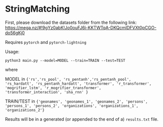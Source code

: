# StringMatching

First, please download the datasets folder from the following link: https://mega.nz/#!9gYz0abK!Jo0ouFJ6i-KKTWTqA-DKQcmlDFVXt0pCGO-do56gKj0

Requires ```pytorch``` and ```pytorch-lightning```

Usage:

```python3 main.py --model=MODEL --train=TRAIN --test=TEST```

where 

MODEL in ```{'rs','rs_pool', 'rs_pentanh','rs_pentanh_pool', 'rs_hardatt', 'rs_pentanh_hardatt', 'transformer', 'r_transformer', 'mogrifier_lstm', 'r_mogrifier_transformer', 'transformer_interaction', 'sha_rnn' }```

TRAIN/TEST in ```{'geonames', 'geonames_1', 'geonames_2', 'persons', 'persons_1', 'persons_2', 'organizations', 'organizations_1', 'organizations_2'}```

Results will be in a generated (or appended to the end of a) ```results.txt``` file.
